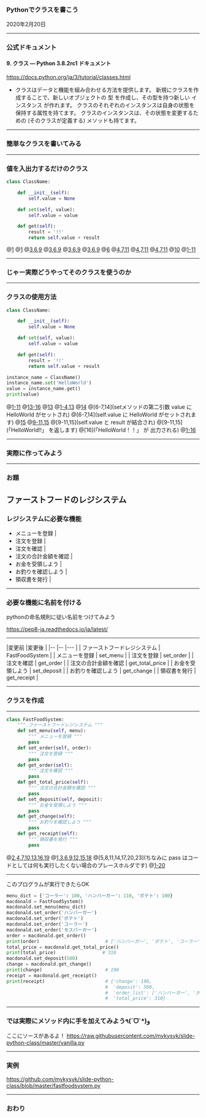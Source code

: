 ### Pythonでクラスを書こう

2020年2月20日

---

### 公式ドキュメント

#### 9. クラス — Python 3.8.2rc1 ドキュメント

https://docs.python.org/ja/3/tutorial/classes.html

- クラスはデータと機能を組み合わせる方法を提供します。 
新規にクラスを作成することで、新しいオブジェクトの 型 を作成し、その型を持つ新しい インスタンス が作れます。 
クラスのそれぞれのインスタンスは自身の状態を保持する属性を持てます。 
クラスのインスタンスは、その状態を変更するための (そのクラスが定義する) メソッドも持てます。

---

### 簡単なクラスを書いてみる

---

### 値を入出力するだけのクラス

```python
class ClassName:

    def __init__(self):
        self.value = None

    def set(self, value):
        self.value = value

    def get(self):
        result = '!!'
        return self.value + result
```

@[1](クラス名)
@[1](「class」に続けてクラスの名前を記述します)
@[3,6,9](メソッド)
@[3,6,9](「def」に続けてメソッド名を記述します)
@[3,6,9](メソッドはクラスに対して操作を定義します)
@[3,6,9](第一引数に必ず「self」を記述します)
@[6](メソッドに引数が欲しいときは第二引数に明記します)
@[4,7,11](インスタンス変数)
@[4,7,11](必ず変数名の前に「self.」を記述します)
@[4,7,11](クラス内で共通利用する変数になります)
@[10](「self.」がつかない変数のスコープはそのメソッド内のみとなります)
@[1-11]()

---

### じゃー実際どうやってそのクラスを使うのか

---

### クラスの使用方法

```python
class ClassName:

    def __init__(self):
        self.value = None

    def set(self, value):
        self.value = value

    def get(self):
        result = '!!'
        return self.value + result

instance_name = ClassName()
instance_name.set('HelloWorld')
value = instance_name.get()
print(value)
```
@[1-11](先ほど作成したクラス)
@[13-16](クラスを呼び出して使う側)
@[13](クラスのインスタンスを生成)
@[1-4,13](クラス側ではこちらにあたります)
@[14](setメソッドにHelloWorldを渡すと)
@[6-7,14](setメソッドの第二引数 value に HelloWorld がセットされ)
@[6-7,14](self.value に HelloWorld がセットされます)
@[15](getメソッドを使うと)
@[9-11,15](クラス側ではこちらが実行され)
@[9-11,15](self.value と result が結合され)
@[9-11,15](「HelloWorld!!」 を返します)
@[16](「HelloWorld！！」 が 出力される)
@[1-16]()

---

### 実際に作ってみよう

---

### お題

ファーストフードのレジシステム
---

### レジシステムに必要な機能

- メニューを登録 |
- 注文を登録 |
- 注文を確認 |
- 注文の合計金額を確認 |
- お金を受領しよう |
- お釣りを確認しよう |
- 領収書を発行 |

---

### 必要な機能に名前を付ける

pythonの命名規則に従い名前をつけてみよう

https://pep8-ja.readthedocs.io/ja/latest/

---

|変更前                |変更後 |
|--                   |-- |--- |
| ファーストフードレジシステム | FastFoodSystem | 
| メニューを登録          | set_menu |
| 注文を登録            | set_order |
| 注文を確認            | get_order |
| 注文の合計金額を確認    | get_total_price |
| お金を受領しよう        | set_deposit |
| お釣りを確認しよう       | get_change |
| 領収書を発行          | get_receipt |

---

### クラスを作成

---

```python
class FastFoodSystem:
    """ ファーストフードレジシステム """
    def set_menu(self, menu):
        """ メニューを登録 """
        pass
    def set_order(self, order):
        """ 注文を登録 """
        pass
    def get_order(self):
        """ 注文を確認 """
        pass
    def get_total_price(self):
        """ 注文の合計金額を確認 """
        pass
    def set_deposit(self, deposit):
        """ お金を受領しよう """
        pass
    def get_change(self):
        """ お釣りを確認しよう """
        pass
    def get_receipt(self):
        """ 領収書を発行 """
        pass
```
@[2,4,7,10,13,16,19](機能名はコメントに利用)
@[1,3,6,9,12,15,18](命名規則で名付けた名前はクラス名とメソッドに利用)
@[5,8,11,14,17,20,23](ちなみに pass はコードとしては何も実行したくない場合のプレースホルダです)
@[1-20](これだけでなにもしないクラスが完成)

---

このプログラムが実行できたらOK

```python
menu_dict = {'コーラー': 100, 'ハンバーガー': 110, 'ポテト': 100}
macdonald = FastFoodSystem()
macdonald.set_menu(menu_dict)
macdonald.set_order('ハンバーガー')
macdonald.set_order('ポテト')
macdonald.set_order('コーラー')
macdonald.set_order('モスバーガー')
order = macdonald.get_order()
print(order)                        # ['ハンバーガー', 'ポテト', 'コーラー']
total_price = macdonald.get_total_price()
print(total_price)                 # 310
macdonald.set_deposit(500)
change = macdonald.get_change()
print(change)                       # 190
receipt = macdonald.get_receipt()
print(receipt)                      # {'change': 190,
                                    #  'deposit': 500,
                                    #  'order_list': ['ハンバーガー', 'ポテト', 'コーラー'],
                                    #  'total_price': 310}
```

---

### では実際にメソッド内に手を加えてみよう٩(ˊᗜˋ*)و 

ここにソースがあるよ！
https://raw.githubusercontent.com/mykysyk/slide-python-class/master/vanilla.py 

---

### 実例

https://github.com/mykysyk/slide-python-class/blob/master/fastfoodsystem.py

---

### おわり
